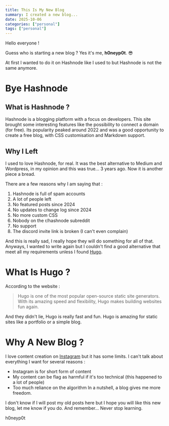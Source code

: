 ```yaml
---
title: This Is My New Blog
summary: I created a new blog...
date: 2025-10-06
categories: ["personal"]
tags: ["personal"]
---
```

Hello everyone ! 

Guess who is starting a new blog ? Yes it's me, **h0neyp0t**. 😎 

At first I wanted to do it on Hashnode like I used to but Hashnode is not the same anymore.

# Bye Hashnode
## What is Hashnode ? 
Hashnode is a blogging platform with a focus on developers. This site brought some interesting features like the possibility to connect a domain (for free). Its popularity peaked around 2022 and was a good opportunity to create a free blog, with CSS customisation and Markdown support.

## Why I Left
I used to love Hashnode, for real. It was the best alternative to Medium and Wordpress, in my opinion and this was true... 3 years ago. Now it is another piece a bread. 

There are a few reasons why I am saying that : 
1. Hashnode is full of spam accounts 
2. A lot of people left 
3. No featured posts since 2024
4. No updates to change log since 2024
5. No more custom CSS
6. Nobody on the r/hashnode subreddit 
7. No support 
8. The discord invite link is broken (I can't even complain)

And this is really sad, I really hope they will do something for all of that. Anyways, I wanted to write again but I couldn't find a good alternative that meet all my requirements unless I found [Hugo](https://gohugo.io/). 

# What Is Hugo ? 
According to the website : 

> Hugo is one of the most popular open-source static site generators. With its amazing speed and flexibility, Hugo makes building websites fun again.

And they didn't lie, Hugo is really fast and fun. Hugo is amazing for static sites like a portfolio or a simple blog.

# Why A New Blog ? 
I love content creation on [Instagram](https://instagram.com/h0neyp0t.sec) but it has some limits. I can't talk about everything I want for several reasons : 
- Instagram is for short form of content
- My content can be flag as harmful if it's too technical (this happened to a lot of people)
- Too much reliance on the algorithm
In a nutshell, a blog gives me more freedom. 

I don't know if I will post my old posts here but I hope you will like this new blog, let me know if you do. And remember... Never stop learning. 

h0neyp0t